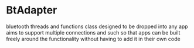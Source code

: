 BtAdapter
=========

bluetooth threads and functions class designed to be dropped into any app
aims to support multiple connections and such so that apps can be built freely around the functionality without
having to add it in their own code
